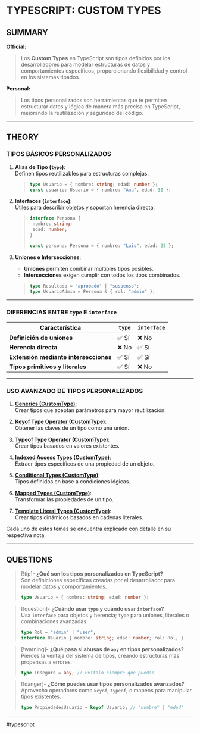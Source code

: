 # TYPESCRIPT: CUSTOM TYPES
## SUMMARY

**Official:**  
> Los **Custom Types** en TypeScript son tipos definidos por los desarrolladores para modelar estructuras de datos y comportamientos específicos, proporcionando flexibilidad y control en los sistemas tipados.

**Personal:**  
> Los tipos personalizados son herramientas que te permiten estructurar datos y lógica de manera más precisa en TypeScript, mejorando la reutilización y seguridad del código.

---

## THEORY

### TIPOS BÁSICOS PERSONALIZADOS

1. **Alias de Tipo (`type`)**:  
   Definen tipos reutilizables para estructuras complejas.  
   >```typescript
   >type Usuario = { nombre: string; edad: number };
   >const usuario: Usuario = { nombre: "Ana", edad: 30 };
   >```

2. **Interfaces (`interface`)**:  
   Útiles para describir objetos y soportan herencia directa.  
   >```typescript
   >interface Persona {
   >  nombre: string;
   >  edad: number;
   >}
   >
   >const persona: Persona = { nombre: "Luis", edad: 25 };
   >```

3. **Uniones e Intersecciones**:  
   - **Uniones** permiten combinar múltiples tipos posibles.  
   - **Intersecciones** exigen cumplir con todos los tipos combinados.  
   >```typescript
   >type Resultado = "aprobado" | "suspenso";
   >type UsuarioAdmin = Persona & { rol: "admin" };
   >```

---

### DIFERENCIAS ENTRE `type` E `interface`

| Característica                | `type`                           | `interface`                      |
|-------------------------------|-----------------------------------|-----------------------------------|
| **Definición de uniones**     | ✅ Sí                            | ❌ No                            |
| **Herencia directa**          | ❌ No                            | ✅ Sí                            |
| **Extensión mediante intersecciones** | ✅ Sí                            | ✅ Sí                            |
| **Tipos primitivos y literales** | ✅ Sí                            | ❌ No                            |

---

### USO AVANZADO DE TIPOS PERSONALIZADOS

1. [**Generics (CustomType)**](typescript_generics_customtype.md):  
   Crear tipos que aceptan parámetros para mayor reutilización.

2. [**Keyof Type Operator (CustomType)**](typescript_keyof_operator_customtype.md):  
   Obtener las claves de un tipo como una unión.

3. [**Typeof Type Operator (CustomType)**](typescript_typeof_operator_customtype.md):  
   Crear tipos basados en valores existentes.

4. [**Indexed Access Types (CustomType)**](typescript_indexed_access_customtype.md):  
   Extraer tipos específicos de una propiedad de un objeto.

5. [**Conditional Types (CustomType)**](typescript_conditional_types_customtype.md):  
   Tipos definidos en base a condiciones lógicas.

6. [**Mapped Types (CustomType)**](typescript_mapped_types_customtype.md):  
   Transformar las propiedades de un tipo.

7. [**Template Literal Types (CustomType)**](typescript_template_literal_customtype.md):  
   Crear tipos dinámicos basados en cadenas literales.


Cada uno de estos temas se encuentra explicado con detalle en su respectiva nota.

---

## QUESTIONS

>[!tip]- **¿Qué son los tipos personalizados en TypeScript?**  
> Son definiciones específicas creadas por el desarrollador para modelar datos y comportamientos.  
>```typescript
>type Usuario = { nombre: string; edad: number };
>```

>[!question]- **¿Cuándo usar `type` y cuándo usar `interface`?**  
> Usa `interface` para objetos y herencia; `type` para uniones, literales o combinaciones avanzadas.  
>```typescript
>type Rol = "admin" | "user";
>interface Usuario { nombre: string; edad: number; rol: Rol; }
>```

>[!warning]- **¿Qué pasa si abusas de `any` en tipos personalizados?**  
> Pierdes la ventaja del sistema de tipos, creando estructuras más propensas a errores.  
>```typescript
>type Inseguro = any; // Evítalo siempre que puedas
>```

>[!danger]- **¿Cómo puedes usar tipos personalizados avanzados?**  
> Aprovecha operadores como `keyof`, `typeof`, o mapeos para manipular tipos existentes.  
>```typescript
>type PropiedadesUsuario = keyof Usuario; // "nombre" | "edad"
>```
- - - 
#typescript 